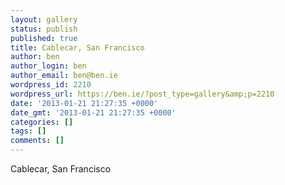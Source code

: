 ```yaml
---
layout: gallery
status: publish
published: true
title: Cablecar, San Francisco
author: ben
author_login: ben
author_email: ben@ben.ie
wordpress_id: 2210
wordpress_url: https://ben.ie/?post_type=gallery&amp;p=2210
date: '2013-01-21 21:27:35 +0000'
date_gmt: '2013-01-21 21:27:35 +0000'
categories: []
tags: []
comments: []
---
```

<p>Cablecar, San Francisco</p>
